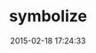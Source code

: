 ---
layout: post
title:  "symbolize"
repo:   "nofxx/symbolize"
date:   2015-02-18 17:24:33
gemurl: http://github.com/nofxx/symbolize
---